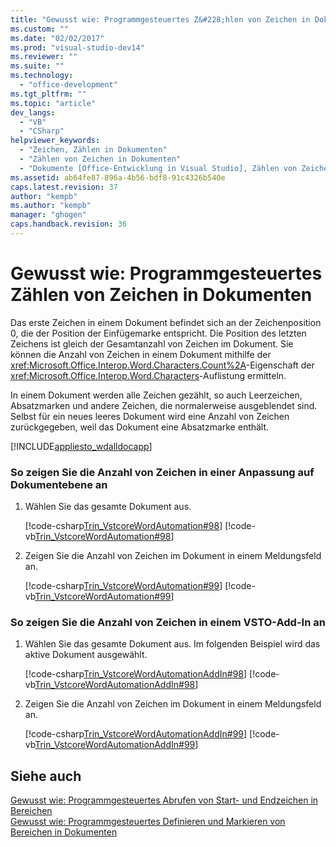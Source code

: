 ```yaml
---
title: "Gewusst wie: Programmgesteuertes Z&#228;hlen von Zeichen in Dokumenten"
ms.custom: ""
ms.date: "02/02/2017"
ms.prod: "visual-studio-dev14"
ms.reviewer: ""
ms.suite: ""
ms.technology: 
  - "office-development"
ms.tgt_pltfrm: ""
ms.topic: "article"
dev_langs: 
  - "VB"
  - "CSharp"
helpviewer_keywords: 
  - "Zeichen, Zählen in Dokumenten"
  - "Zählen von Zeichen in Dokumenten"
  - "Dokumente [Office-Entwicklung in Visual Studio], Zählen von Zeichen"
ms.assetid: ab64fe87-896a-4b56-bdf8-91c4326b540e
caps.latest.revision: 37
author: "kempb"
ms.author: "kempb"
manager: "ghogen"
caps.handback.revision: 36
---
```

# Gewusst wie: Programmgesteuertes Z&#228;hlen von Zeichen in Dokumenten
  Das erste Zeichen in einem Dokument befindet sich an der Zeichenposition 0, die der Position der Einfügemarke entspricht. Die Position des letzten Zeichens ist gleich der Gesamtanzahl von Zeichen im Dokument. Sie können die Anzahl von Zeichen in einem Dokument mithilfe der <xref:Microsoft.Office.Interop.Word.Characters.Count%2A>\-Eigenschaft der <xref:Microsoft.Office.Interop.Word.Characters>\-Auflistung ermitteln.  
  
 In einem Dokument werden alle Zeichen gezählt, so auch Leerzeichen, Absatzmarken und andere Zeichen, die normalerweise ausgeblendet sind. Selbst für ein neues leeres Dokument wird eine Anzahl von Zeichen zurückgegeben, weil das Dokument eine Absatzmarke enthält.  
  
 [!INCLUDE[appliesto_wdalldocapp](../vsto/includes/appliesto-wdalldocapp-md.md)]  
  
### So zeigen Sie die Anzahl von Zeichen in einer Anpassung auf Dokumentebene an  
  
1.  Wählen Sie das gesamte Dokument aus.  
  
     [!code-csharp[Trin_VstcoreWordAutomation#98](../snippets/csharp/VS_Snippets_OfficeSP/Trin_VstcoreWordAutomation/CS/ThisDocument.cs#98)]
     [!code-vb[Trin_VstcoreWordAutomation#98](../snippets/visualbasic/VS_Snippets_OfficeSP/Trin_VstcoreWordAutomation/VB/ThisDocument.vb#98)]  
  
2.  Zeigen Sie die Anzahl von Zeichen im Dokument in einem Meldungsfeld an.  
  
     [!code-csharp[Trin_VstcoreWordAutomation#99](../snippets/csharp/VS_Snippets_OfficeSP/Trin_VstcoreWordAutomation/CS/ThisDocument.cs#99)]
     [!code-vb[Trin_VstcoreWordAutomation#99](../snippets/visualbasic/VS_Snippets_OfficeSP/Trin_VstcoreWordAutomation/VB/ThisDocument.vb#99)]  
  
### So zeigen Sie die Anzahl von Zeichen in einem VSTO\-Add\-In an  
  
1.  Wählen Sie das gesamte Dokument aus. Im folgenden Beispiel wird das aktive Dokument ausgewählt.  
  
     [!code-csharp[Trin_VstcoreWordAutomationAddIn#98](../snippets/csharp/VS_Snippets_OfficeSP/Trin_VstcoreWordAutomationAddIn/CS/ThisAddIn.cs#98)]
     [!code-vb[Trin_VstcoreWordAutomationAddIn#98](../snippets/visualbasic/VS_Snippets_OfficeSP/Trin_VstcoreWordAutomationAddIn/VB/ThisAddIn.vb#98)]  
  
2.  Zeigen Sie die Anzahl von Zeichen im Dokument in einem Meldungsfeld an.  
  
     [!code-csharp[Trin_VstcoreWordAutomationAddIn#99](../snippets/csharp/VS_Snippets_OfficeSP/Trin_VstcoreWordAutomationAddIn/CS/ThisAddIn.cs#99)]
     [!code-vb[Trin_VstcoreWordAutomationAddIn#99](../snippets/visualbasic/VS_Snippets_OfficeSP/Trin_VstcoreWordAutomationAddIn/VB/ThisAddIn.vb#99)]  
  
## Siehe auch  
 [Gewusst wie: Programmgesteuertes Abrufen von Start- und Endzeichen in Bereichen](../vsto/how-to-programmatically-retrieve-start-and-end-characters-in-ranges.md)   
 [Gewusst wie: Programmgesteuertes Definieren und Markieren von Bereichen in Dokumenten](../vsto/how-to-programmatically-define-and-select-ranges-in-documents.md)  
  
  